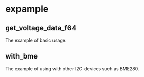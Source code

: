 # expample

## get_voltage_data_f64
The example of basic usage.

## with_bme  
The example of using with other I2C-devices such as BME280.  